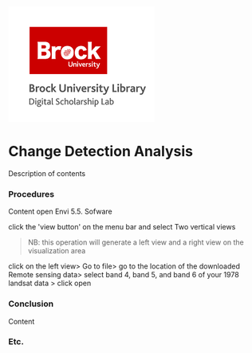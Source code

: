 ![DSL Logo][dsllogo]


# Change Detection Analysis
Description of contents

### Procedures
Content
open Envi 5.5. Sofware

click the 'view button' on the menu bar and select Two vertical views 


> NB: this operation will generate a left view and a right view on the visualization area 


click on the left view> Go to file> go to the location of the downloaded Remote sensing data> select band 4, band 5, and band 6 of your 1978 landsat data > click open


### Conclusion

Content

### Etc.
 
 
 









<!--- Please use reference style images so that it is easier to update pictures later --->

[dsllogo]: dsl_logo.png
